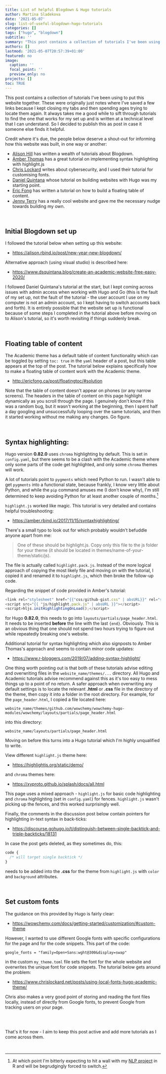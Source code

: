 ```yaml
---
title: List of helpful Blogdown & Hugo tutorials
author: Martina Sladekova
date: '2021-05-07'
slug: list-of-useful-blogdown-hugo-tutorials
categories: []
tags: ["hugo", "blogdown"]
subtitle: ''
summary: "This post contains a collection of tutorials I've been using to put this website together, including the initial blogdown set-up, creating a floating table of content, setting up and customising syntax highlighting, and customising the fonts."
authors: []
lastmod: '2021-05-07T20:57:39+01:00'
featured: no
image:
  caption: ''
  focal_point: ''
  preview_only: no
projects: []
toc: TRUE
---
```


This post contains a collection of tutorials I've been using to put this website together. These were originally just notes where I've saved a few links because I kept closing my tabs and then spending ages trying to locate them again. It always takes me a good while to sift through tutorials to find the one that works for my set up and is written at a technical level that I can understand. So I decided to publish this as post in case it someone else finds it helpful. 

Credit where it's due, the people below deserve a shout-out for informing how this website was built, in one way or another: 

- [Alison Hill](https://alison.rbind.io) has written a wealth of tutorials about Blogdown. 
- [Amber Thomas](https://amber.rbind.io) has a great tutorial on implementing syntax highlighting with highlight.js
- [Chris Lockard](https://www.chrislockard.net) writes about cybersecurity, and I used their tutorial for customising fonts. 
- [Daniel Quintana](https://www.dsquintana.com) whose tutorial on building websites with Hugo was my starting point.
- [Eric Fong](http://ericfong.ca) has written a tutorial on how to build a floating table of content. 
- [Jenny Terry](https://jennyterry.co.uk) has a really cool website and gave me the necessary nudge towards building my own.

</br>

## Initial Blogdown set up

I followed the tutorial below when setting up this website: 

- https://alison.rbind.io/post/new-year-new-blogdown/ 

Alternative approach (using visual studio) is described here: 

- https://www.dsquintana.blog/create-an-academic-website-free-easy-2020/

I followed Daniel Quintana's tutorial at the start, but I kept coming across issues with admin access when working with Hugo and Go (this is the fault of my set up, not the fault of the tutorial - the user account I use on my computer is not an admin account, so I kept having to switch accounts back and forth). It is entirely possible that the website set up is functional because of some steps I completed in the tutorial above before moving on to Alison's tutorial, so it's worth revisiting if things suddenly break. 

</br>

## Floating table of content

The Academic theme has a default table of content functionality which can be toggled by setting `toc: true` in the `yaml` header of a post, but this table appears at the top of the post. The tutorial below explains specifically how to make a floating table of content work with the Academic theme. 

- http://ericfong.ca/post/floatingtoc/#solution

Note that the table of content doesn't appear on phones (or any narrow screens). The headers in the table of content on this page highlight dynamically as you scroll through the page. I genuinely don't know if this was a random bug, but it wasn't working at the beginning, then I spent half a day googling and unsuccessfully looping over the same tutorials, and then it started working without me making any changes. Go figure. 

</br>

## Syntax highlighting:

Hugo version **0.82.0** uses `chroma` highlighting by default. This is set in `config.yaml`, but there seems to be a clash with the Academic theme where only some parts of the code get highlighted, and only some `chroma` themes will work. 

A lot of tutorials point to `pygments` which need Python to run. I wasn't able to get `pygments` into a functional state, because frankly, I know very little about Python, and while the `pip` command amuses me (I don't know why), I'm still determined to keep avoiding Python for at least another couple of months.[^1]

`highlight.js` worked like magic. This tutorial is very detailed and contains helpful troubleshooting: 

- https://amber.rbind.io/2017/11/15/syntaxhighlighting/ 

There's a small typo to look out for which probably wouldn't befuddle anyone apart from me: 

> One of these should be highlight.js. Copy only this file to the js folder for your theme (it should be located in themes/name-of-your-theme/static/js).

The file is actually called `highlight.pack.js`. Instead of the more logical approach of copying the most likely file and moving on with the tutorial, I copied it and renamed it to `highlight.js`, which then broke the follow-up code. 

Regarding the snippet of code provided in Amber's tutorial: 


```js
<link rel="stylesheet" href="{{"css/github-gist.css" | absURL}}" rel="stylesheet" id="theme-stylesheet">
<script src="{{ "js/highlight.pack.js" | absURL }}"></script>
<script>hljs.initHighlightingOnLoad();</script>
```

for Hugo **0.82.0**, this needs to go into `layouts/partials/page_header.html`. It needs to be inserted **before** the line with the last `{end}`. Obviously. This is an obvious thing that one should not spend two hours trying to figure out while repeatedly breaking one's website. 

Additional tutorial for syntax highlighting which also signposts to Amber Thomas's approach and seems to contain minor code updates:  

- https://www.r-bloggers.com/2019/07/adding-syntax-highlight/ 

One thing worth pointing out is that both of these tutorials advise editing and overwriting files in the `website_name/themes/...` directory. All Hugo and Academic tutorials advise recommend against this as it's too easy to mess things up to a point of no return. A safer approach when overwriting any default settings is to locate the relevant **.html** or **.css** file in the directory of the theme, then copy it into a folder in the root directory. For example, for the `page_header.html`, I copied a file located here: 

`website_name/themes/github.com/wowchemy/wowchemy-hugo-modules/wowchemy/layouts/partials/page_header.html`

into this directory:

`website_name/layouts/partials/page_header.html`

Moving on before this turns into a Hugo tutorial which I'm highly unqualified to write.

View different `highlight.js` theme here: 

- https://highlightjs.org/static/demo/

and `chroma` themes here: 

- https://xyproto.github.io/splash/docs/all.html 

This page uses a mixed approach - `highlight.js` for basic code highlighting and `chroma` highlighting (set in `config.yaml`) for fences. `highlight.js` wasn't picking up the fences, and this worked surprisingly well.

Finally, the comments in the discussion post below contain pointers for highlighting in-text syntax in back-ticks: 

- https://discourse.gohugo.io/t/distinguish-between-single-backtick-and-triple-backticks/18131

In case the post gets deleted, as they sometimes do, this:


```css
code {
  /* will target single backtick */
}
```


<style type="text/css">
code {
  /* will target single backtick */
}
</style>

needs to be added into the **.css** for the theme from `highlight.js` with `color` and `background` attributes.

</br>

## Set custom fonts

The guidance on this provided by Hugo is fairly clear: 

- https://wowchemy.com/docs/getting-started/customization/#custom-theme

However, I wanted to use different Google fonts with specific configurations for the page and for the code snippets. This part of the code: 

`google_fonts = "family=Open+Sans:wght@300&display=swap"`

in the custom `my_theme.toml` file sets the font for the whole website and overwrites the unique font for code snippets. The tutorial below gets around the problem:

- https://www.chrislockard.net/posts/using-local-fonts-hugo-academic-theme/

Chris also makes a very good point of storing and reading the font files locally, instead of directly from Google fonts, to prevent Google from tracking users on your page. 

</br>

</br>

That's it for now - I aim to keep this post active and add more tutorials as I come across them. 


</br>

[^1]: At which point I'm bitterly expecting to hit a wall with my [NLP project](/project_info/proj_nlp) in R and will be begrudgingly forced to switch. 
